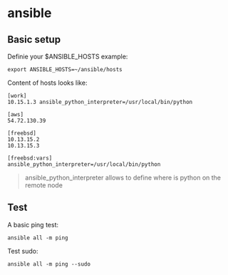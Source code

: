 # ansible

Basic setup
-----------

Definie your $ANSIBLE_HOSTS example:

    export ANSIBLE_HOSTS=~/ansible/hosts

Content of hosts looks like:

    [work]
    10.15.1.3 ansible_python_interpreter=/usr/local/bin/python

    [aws]
    54.72.130.39

    [freebsd]
    10.13.15.2
    10.13.15.3

    [freebsd:vars]
    ansible_python_interpreter=/usr/local/bin/python

> ansible_python_interpreter allows to define where is python on the remote node

Test
----

A basic ping test:

    ansible all -m ping

Test sudo:

    ansible all -m ping --sudo
